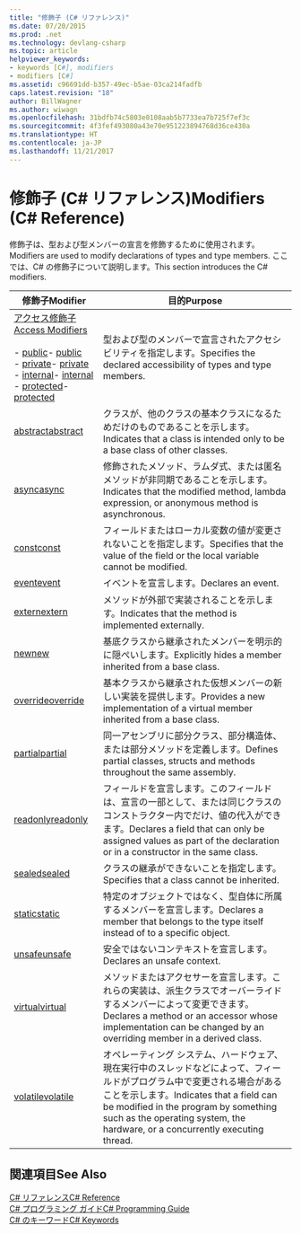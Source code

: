 ```yaml
---
title: "修飾子 (C# リファレンス)"
ms.date: 07/20/2015
ms.prod: .net
ms.technology: devlang-csharp
ms.topic: article
helpviewer_keywords:
- keywords [C#], modifiers
- modifiers [C#]
ms.assetid: c96691dd-b357-49ec-b5ae-03ca214fadfb
caps.latest.revision: "18"
author: BillWagner
ms.author: wiwagn
ms.openlocfilehash: 31bdfb74c5803e0108aab5b7733ea7b725f7ef3c
ms.sourcegitcommit: 4f3fef493080a43e70e951223894768d36ce430a
ms.translationtype: HT
ms.contentlocale: ja-JP
ms.lasthandoff: 11/21/2017
---
```

# <a name="modifiers-c-reference"></a><span data-ttu-id="f9b3d-102">修飾子 (C# リファレンス)</span><span class="sxs-lookup"><span data-stu-id="f9b3d-102">Modifiers (C# Reference)</span></span>
<span data-ttu-id="f9b3d-103">修飾子は、型および型メンバーの宣言を修飾するために使用されます。</span><span class="sxs-lookup"><span data-stu-id="f9b3d-103">Modifiers are used to modify declarations of types and type members.</span></span> <span data-ttu-id="f9b3d-104">ここでは、C# の修飾子について説明します。</span><span class="sxs-lookup"><span data-stu-id="f9b3d-104">This section introduces the C# modifiers.</span></span>  
  
|<span data-ttu-id="f9b3d-105">修飾子</span><span class="sxs-lookup"><span data-stu-id="f9b3d-105">Modifier</span></span>|<span data-ttu-id="f9b3d-106">目的</span><span class="sxs-lookup"><span data-stu-id="f9b3d-106">Purpose</span></span>|  
|--------------|-------------|  
|[<span data-ttu-id="f9b3d-107">アクセス修飾子</span><span class="sxs-lookup"><span data-stu-id="f9b3d-107">Access Modifiers</span></span>](../../../csharp/language-reference/keywords/access-modifiers.md)<br /><br /> <span data-ttu-id="f9b3d-108">-   [public](../../../csharp/language-reference/keywords/public.md)</span><span class="sxs-lookup"><span data-stu-id="f9b3d-108">-   [public](../../../csharp/language-reference/keywords/public.md)</span></span><br /><span data-ttu-id="f9b3d-109">-   [private](../../../csharp/language-reference/keywords/private.md)</span><span class="sxs-lookup"><span data-stu-id="f9b3d-109">-   [private](../../../csharp/language-reference/keywords/private.md)</span></span><br /><span data-ttu-id="f9b3d-110">-   [internal](../../../csharp/language-reference/keywords/internal.md)</span><span class="sxs-lookup"><span data-stu-id="f9b3d-110">-   [internal](../../../csharp/language-reference/keywords/internal.md)</span></span><br /><span data-ttu-id="f9b3d-111">-   [protected](../../../csharp/language-reference/keywords/protected.md)</span><span class="sxs-lookup"><span data-stu-id="f9b3d-111">-   [protected](../../../csharp/language-reference/keywords/protected.md)</span></span>|<span data-ttu-id="f9b3d-112">型および型のメンバーで宣言されたアクセシビリティを指定します。</span><span class="sxs-lookup"><span data-stu-id="f9b3d-112">Specifies the declared accessibility of types and type members.</span></span>|  
|[<span data-ttu-id="f9b3d-113">abstract</span><span class="sxs-lookup"><span data-stu-id="f9b3d-113">abstract</span></span>](../../../csharp/language-reference/keywords/abstract.md)|<span data-ttu-id="f9b3d-114">クラスが、他のクラスの基本クラスになるためだけのものであることを示します。</span><span class="sxs-lookup"><span data-stu-id="f9b3d-114">Indicates that a class is intended only to be a base class of other classes.</span></span>|  
|[<span data-ttu-id="f9b3d-115">async</span><span class="sxs-lookup"><span data-stu-id="f9b3d-115">async</span></span>](../../../csharp/language-reference/keywords/async.md)|<span data-ttu-id="f9b3d-116">修飾されたメソッド、ラムダ式、または匿名メソッドが非同期であることを示します。</span><span class="sxs-lookup"><span data-stu-id="f9b3d-116">Indicates that the modified method, lambda expression, or anonymous method is asynchronous.</span></span>|  
|[<span data-ttu-id="f9b3d-117">const</span><span class="sxs-lookup"><span data-stu-id="f9b3d-117">const</span></span>](../../../csharp/language-reference/keywords/const.md)|<span data-ttu-id="f9b3d-118">フィールドまたはローカル変数の値が変更されないことを指定します。</span><span class="sxs-lookup"><span data-stu-id="f9b3d-118">Specifies that the value of the field or the local variable cannot be modified.</span></span>|  
|[<span data-ttu-id="f9b3d-119">event</span><span class="sxs-lookup"><span data-stu-id="f9b3d-119">event</span></span>](../../../csharp/language-reference/keywords/event.md)|<span data-ttu-id="f9b3d-120">イベントを宣言します。</span><span class="sxs-lookup"><span data-stu-id="f9b3d-120">Declares an event.</span></span>|  
|[<span data-ttu-id="f9b3d-121">extern</span><span class="sxs-lookup"><span data-stu-id="f9b3d-121">extern</span></span>](../../../csharp/language-reference/keywords/extern.md)|<span data-ttu-id="f9b3d-122">メソッドが外部で実装されることを示します。</span><span class="sxs-lookup"><span data-stu-id="f9b3d-122">Indicates that the method is implemented externally.</span></span>|  
|[<span data-ttu-id="f9b3d-123">new</span><span class="sxs-lookup"><span data-stu-id="f9b3d-123">new</span></span>](../../../csharp/language-reference/keywords/new.md)|<span data-ttu-id="f9b3d-124">基底クラスから継承されたメンバーを明示的に隠ぺいします。</span><span class="sxs-lookup"><span data-stu-id="f9b3d-124">Explicitly hides a member inherited from a base class.</span></span>|  
|[<span data-ttu-id="f9b3d-125">override</span><span class="sxs-lookup"><span data-stu-id="f9b3d-125">override</span></span>](../../../csharp/language-reference/keywords/override.md)|<span data-ttu-id="f9b3d-126">基本クラスから継承された仮想メンバーの新しい実装を提供します。</span><span class="sxs-lookup"><span data-stu-id="f9b3d-126">Provides a new implementation of a virtual member inherited from a base class.</span></span>|  
|[<span data-ttu-id="f9b3d-127">partial</span><span class="sxs-lookup"><span data-stu-id="f9b3d-127">partial</span></span>](../../../csharp/language-reference/keywords/partial-type.md)|<span data-ttu-id="f9b3d-128">同一アセンブリに部分クラス、部分構造体、または部分メソッドを定義します。</span><span class="sxs-lookup"><span data-stu-id="f9b3d-128">Defines partial classes, structs and methods throughout the same assembly.</span></span>|  
|[<span data-ttu-id="f9b3d-129">readonly</span><span class="sxs-lookup"><span data-stu-id="f9b3d-129">readonly</span></span>](../../../csharp/language-reference/keywords/readonly.md)|<span data-ttu-id="f9b3d-130">フィールドを宣言します。このフィールドは、宣言の一部として、または同じクラスのコンストラクター内でだけ、値の代入ができます。</span><span class="sxs-lookup"><span data-stu-id="f9b3d-130">Declares a field that can only be assigned values as part of the declaration or in a constructor in the same class.</span></span>|  
|[<span data-ttu-id="f9b3d-131">sealed</span><span class="sxs-lookup"><span data-stu-id="f9b3d-131">sealed</span></span>](../../../csharp/language-reference/keywords/sealed.md)|<span data-ttu-id="f9b3d-132">クラスの継承ができないことを指定します。</span><span class="sxs-lookup"><span data-stu-id="f9b3d-132">Specifies that a class cannot be inherited.</span></span>|  
|[<span data-ttu-id="f9b3d-133">static</span><span class="sxs-lookup"><span data-stu-id="f9b3d-133">static</span></span>](../../../csharp/language-reference/keywords/static.md)|<span data-ttu-id="f9b3d-134">特定のオブジェクトではなく、型自体に所属するメンバーを宣言します。</span><span class="sxs-lookup"><span data-stu-id="f9b3d-134">Declares a member that belongs to the type itself instead of to a specific object.</span></span>|  
|[<span data-ttu-id="f9b3d-135">unsafe</span><span class="sxs-lookup"><span data-stu-id="f9b3d-135">unsafe</span></span>](../../../csharp/language-reference/keywords/unsafe.md)|<span data-ttu-id="f9b3d-136">安全ではないコンテキストを宣言します。</span><span class="sxs-lookup"><span data-stu-id="f9b3d-136">Declares an unsafe context.</span></span>|  
|[<span data-ttu-id="f9b3d-137">virtual</span><span class="sxs-lookup"><span data-stu-id="f9b3d-137">virtual</span></span>](../../../csharp/language-reference/keywords/virtual.md)|<span data-ttu-id="f9b3d-138">メソッドまたはアクセサーを宣言します。これらの実装は、派生クラスでオーバーライドするメンバーによって変更できます。</span><span class="sxs-lookup"><span data-stu-id="f9b3d-138">Declares a method or an accessor whose implementation can be changed by an overriding member in a derived class.</span></span>|  
|[<span data-ttu-id="f9b3d-139">volatile</span><span class="sxs-lookup"><span data-stu-id="f9b3d-139">volatile</span></span>](../../../csharp/language-reference/keywords/volatile.md)|<span data-ttu-id="f9b3d-140">オペレーティング システム、ハードウェア、現在実行中のスレッドなどによって、フィールドがプログラム中で変更される場合があることを示します。</span><span class="sxs-lookup"><span data-stu-id="f9b3d-140">Indicates that a field can be modified in the program by something such as the operating system, the hardware, or a concurrently executing thread.</span></span>|  
  
## <a name="see-also"></a><span data-ttu-id="f9b3d-141">関連項目</span><span class="sxs-lookup"><span data-stu-id="f9b3d-141">See Also</span></span>  
 [<span data-ttu-id="f9b3d-142">C# リファレンス</span><span class="sxs-lookup"><span data-stu-id="f9b3d-142">C# Reference</span></span>](../../../csharp/language-reference/index.md)  
 [<span data-ttu-id="f9b3d-143">C# プログラミング ガイド</span><span class="sxs-lookup"><span data-stu-id="f9b3d-143">C# Programming Guide</span></span>](../../../csharp/programming-guide/index.md)  
 [<span data-ttu-id="f9b3d-144">C# のキーワード</span><span class="sxs-lookup"><span data-stu-id="f9b3d-144">C# Keywords</span></span>](../../../csharp/language-reference/keywords/index.md)
